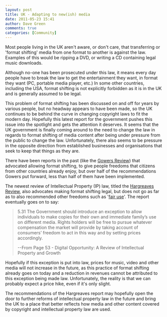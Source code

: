 ```yaml
---
layout: post
title: UK - Adapting to new(ish) media
date: 2011-05-23 15:41
author: Dave Green
comments: true
categories: [Community]
---
```

Most people living in the UK aren't aware, or don't care, that transferring or 'format shifting' media from one format to another is against the law. Examples of this would be ripping a DVD, or writing a CD containing legal music downloads.<!--more-->

Although no-one has been prosecuted under this law, it means every day people have to break the law to get the entertainment they want, in format they want (PC, portable media player, etc.) In some other countries, including the USA, format shifting is not explicitly forbidden as it is in the UK and is generally assumed to be legal.

This problem of format shifting has been discussed on and off for years by various people, but no headway appears to have been made, so the UK continues to be behind the curve in changing copyright laws to fit the modern day. Hopefully this latest report for the government pushes this issue into the spotlight and gets the attention it deserves. It seems that the UK government is finally coming around to the need to change the law in regards to format shifting of media content after being under pressure from the public to change the law. Unfortunately, there also seems to be pressure in the opposite direction from established businesses and organisations that seek to keep that things as they are.

There have been reports in the past (like the [Gowers Review](http://webarchive.nationalarchives.gov.uk/20100407010852/http://www.hm-treasury.gov.uk/gowers_review_index.htm)) that advocated allowing format shifting, to give people freedoms that citizens from other countries already enjoy, but over half of the recommendations Gowers put forward, less than half of them have been implemented.

The newest review of Intellectual Property (IP) law, titled the [Hargreaves Review](http://www.ipo.gov.uk/ipreview.htm), also advocates making format shifting legal, but does not go as far as to also recommended other freedoms such as '[fair use](http://www.copyright.gov/fls/fl102.html)'. The report eventually goes on to say:
<blockquote>5.31 The Government should introduce an exception to allow individuals to make copies for their own and immediate family’s use on different media. Rights holders will be free to pursue whatever compensation the market will provide by taking account of consumers’ freedom to act in this way and by setting prices accordingly.

--From Page 53 - Digital Opportunity: A Review of Intellectual Property and Growth</blockquote>
Hopefully if this exception is put into law, prices for music, video and other media will not increase in the future, as this practice of format shifting already goes on today and a reduction in revenues cannot be attributed to this exception being made law. Unfortunately, the reality is that we can probably expect a price hike, even if it's only slight.

The recommendations of the Hargreaves report may hopefully open the door to further reforms of intellectual property law in the future and bring the UK to a place that better reflects how media and other content covered by copyright and intellectual property law are used.
